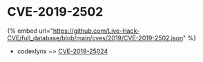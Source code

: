 # CVE-2019-2502
{% embed url="https://github.com/Live-Hack-CVE/full_database/blob/main/cves/2019/CVE-2019-2502.json" %}

* codexlynx ~> [CVE-2019-25024](https://www.alice-snow.ru/2019/database/cve-2019-2502/cve-2019-25024-codexlynx)